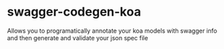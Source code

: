 # swagger-codegen-koa
Allows you to programatically annotate your koa models with swagger info and then generate and validate your json spec file
